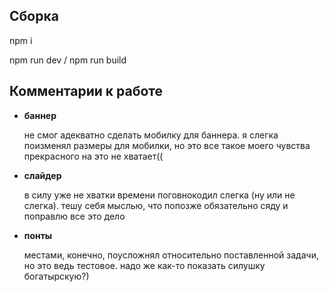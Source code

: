 ## Сборка

npm i

npm run dev / npm run build

## Комментарии к работе

- **баннер**

  не смог адекватно сделать мобилку для баннера. я слегка поизменял размеры для мобилки, но это все такое
  моего чувства прекрасного на это не хватает((

- **слайдер**

  в силу уже не хватки времени поговнокодил слегка (ну или не слегка). тешу себя мыслью, что попозже обязательно сяду и поправлю все это дело

- **понты**

  местами, конечно, поусложнял относительно поставленной задачи, но это ведь тестовое. надо же как-то показать силушку богатырскую?)
